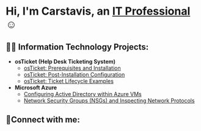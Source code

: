 <h1>Hi, I'm Carstavis, an <a href="https://linkedin.com/in/carstavisglover4">IT Professional</a>☺</h1>

<h2>👨‍💻 Information Technology Projects:</h2>

- <b>osTicket (Help Desk Ticketing System)</b>
  - [osTicket: Prerequisites and Installation](https://github.com/joshmadakorcc/osticket-prereqs)
  - [osTicket: Post-Installation Configuration](https://github.com/carstavis/post-install-config)
  - [osTicket: Ticket Lifecycle Examples](https://github.com/carstavis/ticket-lifecycle)
- <b>Microsoft Azure</b>
  - [Configuring Active Directory within Azure VMs](https://github.com/carstavis/configure-ad)
  - [Network Security Groups (NSGs) and Inspecting Network Protocols](https://github.com/carstavis/azure-network-protocols)

<h2>🤳Connect with me:</h2>


[twitter]: https://twitter.com/Josh
[instagram]: https://www.instagram.com/Josh
[linkedin]: https://linkedin.com/in/Josh
